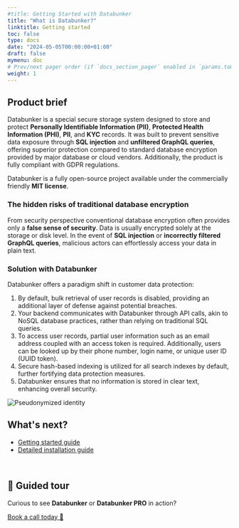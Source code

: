 ```yaml
---
#title: Getting Started with Databunker
title: "What is Databunker?"
linktitle: Getting started
toc: false
type: docs
date: "2024-05-05T00:00:00+01:00"
draft: false
mymenu: doc
# Prev/next pager order (if `docs_section_pager` enabled in `params.toml`)
weight: 1
---
```

## Product brief

Databunker is a special secure storage system designed to store and protect **Personally Identifiable Information (PII)**, **Protected Health Information (PHI)**, **PII**, and **KYC** records. It was built to prevent sensitive data exposure through **SQL injection** and **unfiltered GraphQL queries**, offering superior protection compared to standard database encryption provided by major database or cloud vendors. Additionally, the product is fully compliant with GDPR regulations.

Databunker is a fully open-source project available under the commercially friendly **MIT license**.

### The hidden risks of traditional database encryption

From security perspective conventional database encryption often provides only a **false sense of security**. Data is usually encrypted solely at the storage or disk level. In the event of **SQL injection** or **incorrectly filtered GraphQL queries**, malicious actors can effortlessly access your data in plain text.

### Solution with Databunker
Databunker offers a paradigm shift in customer data protection:
1. By default, bulk retrieval of user records is disabled, providing an additional layer of defense against potential breaches.
2. Your backend communicates with Databunker through API calls, akin to NoSQL database practices, rather than relying on traditional SQL queries.
3. To access user records, partial user information such as an email address coupled with an access token is required. Additionally, users can be looked up by their phone number, login name, or unique user ID (UUID token).
4. Secure hash-based indexing is utilized for all search indexes by default, further fortifying data protection measures.
5. Databunker ensures that no information is stored in clear text, enhancing overall security.

![Pseudonymized identity](/img/pseudonymized-identity.png)

## What's next?
- [Getting started guide](/doc/start/)
- [Detailed installation guide](/doc/install/)

&nbsp;

## 👋 Guided tour
Curious to see **Databunker** or **Databunker PRO** in action?

[Book a call today 🚀](https://calendly.com/stremovsky/30min)

